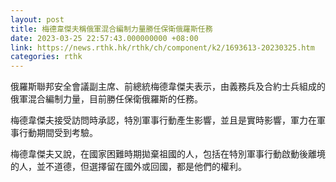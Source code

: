 ```yaml
---
layout: post
title: 梅德韋傑夫稱俄軍混合編制力量勝任保衛俄羅斯任務
date: 2023-03-25 22:57:43.000000000 +08:00
link: https://news.rthk.hk/rthk/ch/component/k2/1693613-20230325.htm
categories: rthk
---
```


俄羅斯聯邦安全會議副主席、前總統梅德韋傑夫表示，由義務兵及合約士兵組成的俄軍混合編制力量，目前勝任保衛俄羅斯的任務。

梅德韋傑夫接受訪問時承認，特別軍事行動產生影響，並且是實時影響，軍力在軍事行動期間受到考驗。

梅德韋傑夫又說，在國家困難時期拋棄祖國的人，包括在特別軍事行動啟動後離境的人，並不道德，但選擇留在國外或回國，都是他們的權利。
